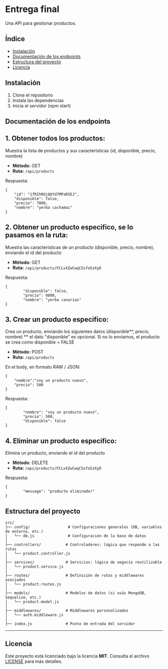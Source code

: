 # Entrega final
Una API para gestionar productos.

## Índice
- [Instalación](#instalación)
- [Documentación de los endpoints](#endpoints)
- [Estructura del proyecto](#estructura-del-proyecto)
- [Licencia](#licencia)

## Instalación
1. Clona el repositorio
2. Instala las dependencias
3. Inicia el servidor (npm start)



## Documentación de los endpoints


## 1. Obtener todos los productos:
Muestra la lista de productos y sus características (id, disponible, precio, nombre)
- **Método:** GET
- **Ruta:** `/api/products`

Respuesta:
``` plaintext
{
    "id": "1fRIhROjQ6Yd7MPaR5EJ",
    "disponible": false,
    "precio": 7800,
    "nombre": "yerba cachamai"
}
```

## 2. Obtener un producto especifico, se lo pasamos en la ruta:
Muestra las características de un producto (disponible, precio, nombre), enviando el id del producto
- **Método:** GET
- **Ruta:** `/api/products/FCLvXZwCwqC5sfo5zXyD`

Respuesta:
``` plaintext
{
        "disponible": false,
        "precio": 9800,
        "nombre": "yerba canarias"
}
```

## 3. Crear un producto especifico:
Crea un producto, enviando los siguientes datos (disponible**, precio, nombre) 
** el dato "disponible" es opcional. Si no lo enviamos, el producto se crea como disponible = FALSE
- **Método:** POST
- **Ruta:** `/api/products`

En el body, en formato RAW / JSON:
``` plaintext
{
    "nombre":"soy un producto nuevo",
    "precio": 500
}
```
Respuesta:
``` plaintext
{
        "nombre": "soy un producto nuevo",
        "precio": 500,
        "disponible": false
}
```


## 4. Eliminar un producto especifico:
Elimina un producto, enviando el id del producto
- **Método:** DELETE
- **Ruta:** `/api/products/FCLvXZwCwqC5sfo5zXyD`

Respuesta:
``` plaintext
{
        "message": "producto eliminado!"
}
```


## Estructura del proyecto
``` plaintext
src/
├── config/                 # Configuraciones generales (DB, variables de entorno, etc.)
│   └── db.js               # Configuración de la base de datos
│
├── controllers/           # Controladores: lógica que responde a las rutas
│   └── product.controller.js
│
├── services/              # Servicios: lógica de negocio reutilizable
│   └── product.service.js
│
├── routes/                # Definición de rutas y middlewares asociados
│   └── product.routes.js
│
├── models/                # Modelos de datos (si usás MongoDB, Sequelize, etc.)
│   └── product.model.js
│
├── middlewares/           # Middlewares personalizados
│   └── auth.middleware.js
│
├── index.js               # Punto de entrada del servidor

```
---

## Licencia

Este proyecto está licenciado bajo la licencia **MIT**. Consulta el archivo [LICENSE](./LICENSE) para más detalles.

